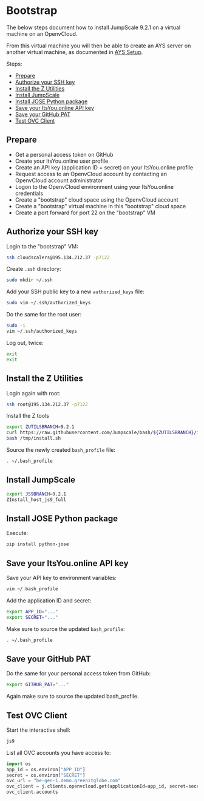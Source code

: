 # Bootstrap

The below steps document how to install JumpScale 9.2.1 on a virtual machine on an OpenvCloud.

From this virtual machine you will then be able to create an AYS server on another virtual machine, as documented in [AYS Setup](2-ays_setup.md).

Steps:
- [Prepare](#prep)
- [Authorize your SSH key](#authorize)
- [Install the Z Utilities](#install-bash-tools)
- [Install JumpScale](#install-jumpscale)
- [Install JOSE Python package](#jose)
- [Save your ItsYou.online API key](#api-key)
- [Save your GitHub PAT](#github-pat)
- [Test OVC Client](#test-ovc)

<a id="prep"></a>
## Prepare

- Get a personal access token on GitHub
- Create your ItsYou.online user profile
- Create an API key (application ID + secret) on your ItsYou.online profile
- Request access to an OpenvCloud account by contacting an OpenvCloud account administrator
- Logon to the OpenvCloud environment using your ItsYou.online credentials
- Create a "bootstrap" cloud space using the OpenvCloud account
- Create a "bootstrap" virtual machine in this "bootstrap" cloud space
- Create a port forward for port 22 on the "bootstrap" VM

<a id="authorize"></a>
## Authorize your SSH key

Login to the "bootstrap" VM:
```bash
ssh cloudscalers@195.134.212.37 -p7122
```

Create `.ssh` directory:
```bash
sudo mkdir ~/.ssh
```

Add your SSH public key to a new `authorized_keys` file:
```bash
sudo vim ~/.ssh/authorized_keys
```

Do the same for the root user:
```bash
sudo -i
vim ~/.ssh/authorized_keys
```

Log out, twice:
```bash
exit
exit
```

<a id="install-bash-tools"></a>
## Install the Z Utilities

Login again with root:
```bash
ssh root@195.134.212.37 -p7122
```

Install the Z tools
```bash
export ZUTILSBRANCH=9.2.1
curl https://raw.githubusercontent.com/Jumpscale/bash/${ZUTILSBRANCH}/install.sh?$RANDOM > /tmp/install.sh
bash /tmp/install.sh
```

Source the newly created `bash_profile` file:
```bash
. ~/.bash_profile
```

<a id="install-jumpscale"></a>
## Install JumpScale

```bash
export JS9BRANCH=9.2.1
ZInstall_host_js9_full
```

<a id="jose"></a>
## Install JOSE Python package

Execute:
```bash
pip install python-jose
```

<a id="api-key"></a>
## Save your ItsYou.online API key

Save your API key to environment variables:
```bash
vim ~/.bash_profile
```

Add the application ID and secret:
```bash
export APP_ID="..."
export SECRET="..."
```

Make sure to source the updated `bash_profile`:
```bash
. ~/.bash_profile
```

<a id="github-pat"></a>
## Save your GitHub PAT

Do the same for your personal access token from GitHub:
```bash
export GITHUB_PAT="..."
```

Again make sure to source the updated bash_profile.


<a id="test-ovc"></a>
## Test OVC Client

Start the interactive shell:
```bash
js9
````

List all OVC accounts you have access to:
```python
import os
app_id = os.environ["APP_ID"]
secret = os.environ["SECRET"]
ovc_url = "be-gen-1.demo.greenitglobe.com"
ovc_client = j.clients.openvcloud.get(applicationId=app_id, secret=secret, url=ovc_url)
ovc_client.accounts
```